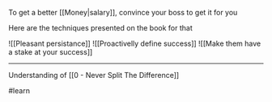 To get a better [[Money|salary]], convince your boss to get it for you

Here are the techniques presented on the book for that

![[Pleasant persistance]]
![[Proactivelly define success]]
![[Make them have a stake at your success]]

---

Understanding of [[0 - Never Split The Difference]]

#learn